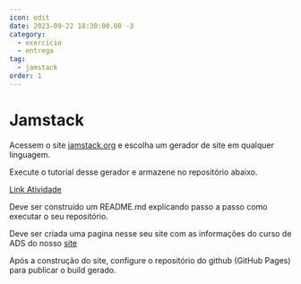 ```yaml
---
icon: edit
date: 2023-09-22 18:30:00.00 -3
category:
  - exercicio
  - entrega
tag:
  - jamstack
order: 1
---
```

# Jamstack

Acessem o site [jamstack.org](https://jamstack.org/) e escolha um gerador de site em qualquer linguagem. 

Execute o tutorial desse gerador e armazene no repositório abaixo.

[Link Atividade](https://classroom.github.com/a/_Nyhsy4t)

Deve ser construído um README.md explicando passo a passo como executar o seu repositório.

Deve ser criada uma pagina nesse seu site com as informações do curso de ADS do nosso [site](https://portal.ifba.edu.br/santoantonio/ensino/cursos-tecnologos/analise-e-desenvolvimento-de-sistemas)

Após a construção do site, configure o repositório do github (GitHub Pages) para publicar o build gerado.